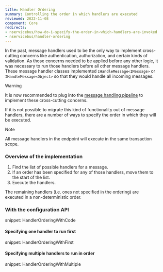 ```yaml
---
title: Handler Ordering
summary: Controlling the order in which handlers are executed
reviewed: 2022-11-08
component: Core
redirects:
- nservicebus/how-do-i-specify-the-order-in-which-handlers-are-invoked
- nservicebus/handler-ordering
---
```


In the past, message handlers used to be the only way to implement cross-cutting concerns like authentication, authorization, and certain kinds of validation. As those concerns needed to be applied before any other logic, it was necessary to run those handlers before all other message handlers. These message handler classes implemented `IHandleMessage<IMessage>` or `IHandleMessage<Object>` so that they would handle all incoming messages.

> [!WARNING]
> It is now recommended to plug into the [message handling pipeline](/nservicebus/pipeline/) to implement these cross-cutting concerns.

If it is not possible to migrate this kind of functionality out of message handlers, there are a number of ways to specify the order in which they will be executed.

> [!NOTE]
> All message handlers in the endpoint will execute in the same transaction scope.

### Overview of the implementation

 1. Find the list of possible handlers for a message.
 1. If an order has been specified for any of those handlers, move them to the start of the list.
 1. Execute the handlers.

The remaining handlers (i.e. ones not specified in the ordering) are executed in a non-deterministic order.


### With the configuration API

snippet: HandlerOrderingWithCode


#### Specifying one handler to run first

snippet: HandlerOrderingWithFirst


#### Specifying multiple handlers to run in order

snippet: HandlerOrderingWithMultiple
